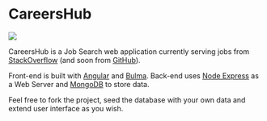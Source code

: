 # CareersHub

<img src="https://s4.postimg.org/hot5wm1pp/careershub.png">

CareersHub is a Job Search web application currently serving jobs from [StackOverflow](http://stackoverflow.com/jobs) (and soon from [GitHub](https://jobs.github.com/)).

Front-end is built with [Angular](https://github.com/angular/angular.js) and [Bulma](https://github.com/jgthms/bulma). Back-end uses [Node Express](https://expressjs.com/) as a Web Server and [MongoDB](https://www.mongodb.com/) to store data.

Feel free to fork the project, seed the database with your own data and extend user interface as you wish.
